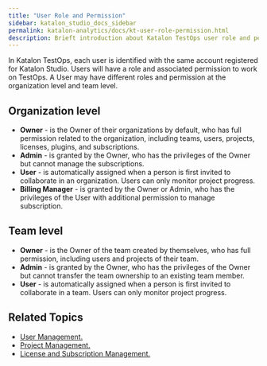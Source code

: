 ```yaml
---
title: "User Role and Permission" 
sidebar: katalon_studio_docs_sidebar
permalink: katalon-analytics/docs/kt-user-role-permission.html 
description: Brieft introduction about Katalon TestOps user role and permission.
---
```

In Katalon TestOps, each user is identified with the same account registered for Katalon Studio. Users will have a role and associated permission to work on TestOps. A User may have different roles and permission at the organization level and team level.

## **Organization level** 

* **Owner** - is the Owner of their organizations by default, who has full permission related to the organization, including teams, users, projects, licenses, plugins, and subscriptions.
* **Admin** - is granted by the Owner, who has the privileges of the Owner but cannot manage the subscriptions.
* **User** - is automatically assigned when a person is first invited to collaborate in an organization. Users can only monitor project progress.
* **Billing Manager** - is granted by the Owner or Admin, who has the privileges of the User with additional permission to manage subscription.

## **Team level**

* **Owner** - is the Owner of the team created by themselves, who has full permission, including users and projects of their team.
* **Admin** - is granted by the Owner, who has the privileges of the Owner but cannot transfer the team ownership to an existing team member.
* **User** - is automatically assigned when a person is first invited to collaborate in a team. Users can only monitor project progress.

## **Related Topics**

* [User Management.](https://docs.katalon.com/katalon-analytics/docs/katalon-analytics/docs/user-management.html)
* [Project Management.](https://docs.katalon.com/katalon-analytics/docs/katalon-analytics/docs/kt-project-management.html)
* [License and Subscription Management.](https://docs.katalon.com/katalon-analytics/docs/)
